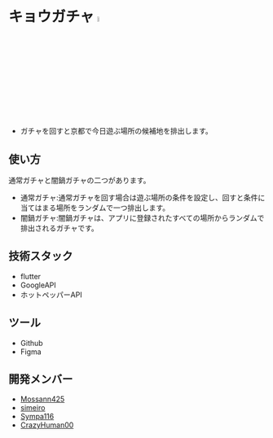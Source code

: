 # キョウガチャ  <img src="https://github.com/simeiro/amanojaku/assets/142687278/bf130419-7438-43a7-85cd-5423e6cdbc74" width="5%">
- ガチャを回すと京都で今日遊ぶ場所の候補地を排出します。


## 使い方
通常ガチャと闇鍋ガチャの二つがあります。
  
- 通常ガチャ:通常ガチャを回す場合は遊ぶ場所の条件を設定し、回すと条件に当てはまる場所をランダムで一つ排出します。
- 闇鍋ガチャ:闇鍋ガチャは、アプリに登録されたすべての場所からランダムで排出されるガチャです。
  

## 技術スタック
- flutter
- GoogleAPI
- ホットペッパーAPI
  
## ツール
- Github
- Figma
  
## 開発メンバー
- [Mossann425](https://github.com/Mossann425)
- [simeiro](https://github.com/simeiro)
- [Sympa116](https://github.com/Sympa116)
- [CrazyHuman00](https://github.com/CrazyHuman00)
